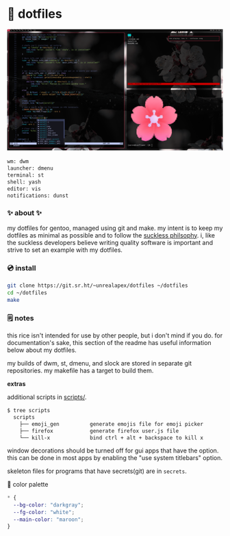 # 🌺 dotfiles

[![screenshot of rice](rice.png)](https://wallhaven.cc/w/gpmv73)
```
wm: dwm
launcher: dmenu
terminal: st
shell: yash
editor: vis
notifications: dunst
```

### ✨ about ✨
my dotfiles for gentoo, managed using git and make. my intent is to keep my
dotfiles as minimal as possible and to follow the [suckless
philsophy](https://suckless.org/philosophy/). i, like the suckless developers
believe writing quality software is important and strive to set an example with
my dotfiles.

### 💿 install
```sh
git clone https://git.sr.ht/~unrealapex/dotfiles ~/dotfiles
cd ~/dotfiles
make
```

### 🗒️ notes
this rice isn't intended for use by other people, but i don't mind if you do.
for documentation's sake, this section of the readme has useful information
below about my dotfiles.

my builds of dwm, st, dmenu, and slock are stored in separate git
repositories. my makefile has a target to build them.

**extras**

additional scripts in [scripts/](/scripts).
```
$ tree scripts
  scripts
    ├── emoji_gen          generate emojis file for emoji picker
    ├── firefox            generate firefox user.js file
    └── kill-x             bind ctrl + alt + backspace to kill x
```

window decorations should be turned off for gui apps that have the option. this
can be done in most apps by enabling the "use system titlebars" option.

skeleton files for programs that have secrets(git) are in `secrets`.

🌈 color palette
```css
* {
  --bg-color: "darkgray";
  --fg-color: "white";
  --main-color: "maroon";
}
```
